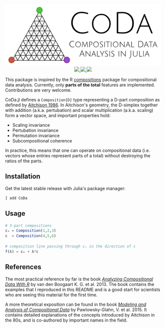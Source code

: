 <p align="center">
  <img src="docs/CoDa.png" height="200"><br>
  <a href="https://travis-ci.org/JuliaEarth/CoDa.jl">
    <img src="https://travis-ci.org/JuliaEarth/CoDa.jl.svg?branch=master">
  </a>
  <a href="https://codecov.io/gh/JuliaEarth/CoDa.jl">
    <img src="https://codecov.io/gh/JuliaEarth/CoDa.jl/branch/master/graph/badge.svg">
  </a>
  <a href="LICENSE">
    <img src="https://img.shields.io/badge/license-ISC-blue.svg">
  </a>
</p>

This package is inspired by the R [compositions](https://cran.r-project.org/web/packages/compositions/index.html)
package for compositional data analysis. Currently, only **parts of the total** features
are implemented. Contributions are very welcome.

CoDa.jl defines a `Composition{D}` type representing a D-part composition as defined by
[Aitchison 1986](https://www.jstor.org/stable/pdf/2345821.pdf). In Aitchison's geometry,
the D-simplex together with addition (a.k.a. pertubation) and scalar multiplication
(a.k.a. scaling) form a vector space, and important properties hold:

- Scaling invariance
- Pertubation invariance
- Permutation invariance
- Subcompositional coherence

In practice, this means that one can operate on compositional data (i.e.  vectors whose
entries represent parts of a total) without destroying the ratios of the parts.

## Installation

Get the latest stable release with Julia's package manager:

```julia
] add CoDa
```

## Usage

```julia
# 3-part compositions
cₒ = Composition(1,2,3)
c  = Composition(4,5,6)

# composition line passing through cₒ in the direction of c
f(λ) = cₒ + λ*c
```

## References

The most practical reference by far is the book
[*Analyzing Compositional Data With R*](http://www.springer.com/gp/book/9783642368080) by
van den Boogaart K. G. et al. 2013. The book contains the examples that I reproduced in
this README and is a good start for scientists who are seeing this material for the first
time.

A more theoretical exposition can be found in the book [*Modeling and Analysis of
Compositional Data*](https://www.wiley.com/en-us/Modeling+and+Analysis+of+Compositional+Data-p-9781118443064)
by Pawlowsky-Glahn, V. et al. 2015. It contains detailed explanations of the concepts
introduced by Aitchison in the 80s, and is co-authored by important names in the field.
